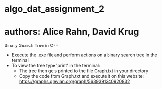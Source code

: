 # algo_dat_assignment_2
# authors: Alice Rahn, David Krug
Binary Search Tree in C++
- Execute the .exe file and perform actions on a binary search tree in the terminal
- To view the tree type 'print' in the terminal:
   - The tree then gets printed to the file Graph.txt in your directory
   - Copy the code from Graph.txt and execute it on this website: https://graphs.grevian.org/graph/5639391340920832
